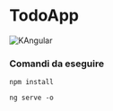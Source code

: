 # TodoApp
![KAngular](https://img.shields.io/badge/made%20with%20-angular-red)

### Comandi da eseguire
```
npm install
```
```
ng serve -o
```
